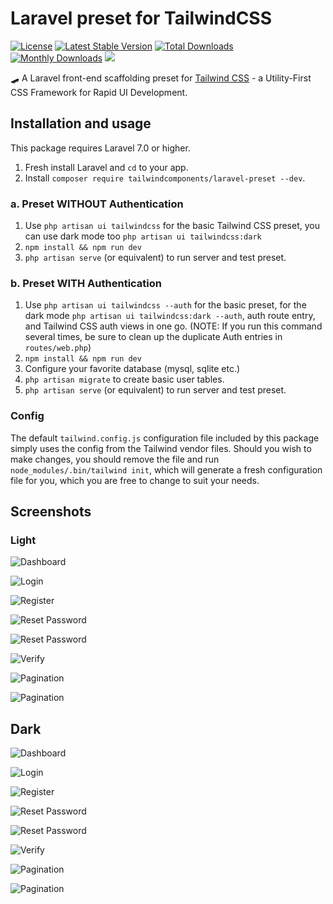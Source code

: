 # Laravel preset for TailwindCSS

[![License](https://poser.pugx.org/tailwindcomponents/laravel-preset/license)](//packagist.org/packages/tailwindcomponents/laravel-preset)
[![Latest Stable Version](https://poser.pugx.org/tailwindcomponents/laravel-preset/v)](//packagist.org/packages/tailwindcomponents/laravel-preset)
[![Total Downloads](https://poser.pugx.org/tailwindcomponents/laravel-preset/downloads)](//packagist.org/packages/tailwindcomponents/laravel-preset)
[![Monthly Downloads](https://poser.pugx.org/tailwindcomponents/laravel-preset/d/monthly)](//packagist.org/packages/tailwindcomponents/laravel-preset)
<a href="https://twitter.com/TwComponents">
    <img src="https://img.shields.io/twitter/url?label=Tailwindcomponents&style=social&url=https%3A%2F%2Ftwitter.com%2FTwComponents">
</a>

🛹 A Laravel front-end scaffolding preset for [Tailwind CSS](https://tailwindcss.com) - a Utility-First CSS Framework for Rapid UI Development.

## Installation and usage
This package requires Laravel 7.0 or higher.

1. Fresh install Laravel and `cd` to your app.
2. Install `composer require tailwindcomponents/laravel-preset --dev`.

### a. Preset WITHOUT Authentication

1. Use `php artisan ui tailwindcss` for the basic Tailwind CSS preset, you can use dark mode too `php artisan ui tailwindcss:dark` 
2. `npm install && npm run dev`
3. `php artisan serve` (or equivalent) to run server and test preset.

### b. Preset WITH Authentication

1. Use `php artisan ui tailwindcss --auth` for the basic preset, for the dark mode `php artisan ui tailwindcss:dark --auth`, auth route entry, and Tailwind CSS auth views in one go. (NOTE: If you run this command several times, be sure to clean up the duplicate Auth entries in `routes/web.php`)
4. `npm install && npm run dev`
5. Configure your favorite database (mysql, sqlite etc.)
6. `php artisan migrate` to create basic user tables.
7. `php artisan serve` (or equivalent) to run server and test preset.

### Config

The default `tailwind.config.js` configuration file included by this package simply uses the config from the Tailwind vendor files. Should you wish to make changes, you should remove the file and run `node_modules/.bin/tailwind init`, which will generate a fresh configuration file for you, which you are free to change to suit your needs.

## Screenshots

### Light

![Dashboard](/screenshots/dashboard.png)

![Login](/screenshots/login.png)

![Register](/screenshots/register.png)

![Reset Password](/screenshots/reset-password-email.png)

![Reset Password](/screenshots/reset-password.png)

![Verify](/screenshots/verify.png)

![Pagination](/screenshots/pagination.png)

![Pagination](/screenshots/pagination-simple.png)

## Dark

![Dashboard](/screenshots/dashboard-dark.png)

![Login](/screenshots/login-dark.png)

![Register](/screenshots/register-dark.png)

![Reset Password](/screenshots/reset-password-email-dark.png)

![Reset Password](/screenshots/reset-password-dark.png)

![Verify](/screenshots/verify-dark.png)

![Pagination](/screenshots/pagination-dark.png)

![Pagination](/screenshots/pagination-simple-dark.png)